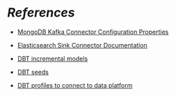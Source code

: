 # ***References***

- <a href="https://www.mongodb.com/docs/kafka-connector/current/source-connector/configuration-properties/" target="_blank">MongoDB Kafka Connector Configuration Properties</a>

- <a href="https://docs.confluent.io/kafka-connectors/elasticsearch/current/configuration_options.html" target="_blank">Elasticsearch Sink Connector Documentation</a>

- <a href="https://docs.getdbt.com/docs/build/incremental-models" target="_blank">DBT incremental models</a>

- <a href="https://docs.getdbt.com/docs/build/seeds" target="_blank">DBT seeds</a>

- <a href="https://docs.getdbt.com/docs/core/connect-data-platform/profiles.yml" target="_blank">DBT profiles to connect to data platform</a>